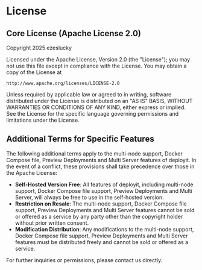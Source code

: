 # License

## Core License (Apache License 2.0)

Copyright 2025 ezeslucky

Licensed under the Apache License, Version 2.0 (the "License");
you may not use this file except in compliance with the License.
You may obtain a copy of the License at

    http://www.apache.org/licenses/LICENSE-2.0

Unless required by applicable law or agreed to in writing, software
distributed under the License is distributed on an "AS IS" BASIS,
WITHOUT WARRANTIES OR CONDITIONS OF ANY KIND, either express or implied.
See the License for the specific language governing permissions and limitations under the License.

## Additional Terms for Specific Features

The following additional terms apply to the multi-node support, Docker Compose file, Preview Deployments and Multi Server features of deployit. In the event of a conflict, these provisions shall take precedence over those in the Apache License:

- **Self-Hosted Version Free**: All features of deployit, including multi-node support, Docker Compose file support, Preview Deployments and Multi Server, will always be free to use in the self-hosted version.
- **Restriction on Resale**: The multi-node support, Docker Compose file support, Preview Deployments and Multi Server features cannot be sold or offered as a service by any party other than the copyright holder without prior written consent.
- **Modification Distribution**: Any modifications to the multi-node support, Docker Compose file support, Preview Deployments and Multi Server features must be distributed freely and cannot be sold or offered as a service.

For further inquiries or permissions, please contact us directly.
